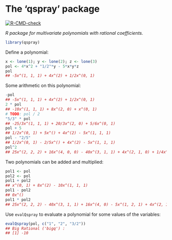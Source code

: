 The ‘qspray’ package
================

<!-- badges: start -->

[![R-CMD-check](https://github.com/stla/qspray/workflows/R-CMD-check/badge.svg)](https://github.com/stla/qspray/actions)
<!-- badges: end -->

*R package for multivariate polynomials with rational coefficients.*

``` r
library(qspray)
```

Define a polynomial:

``` r
x <- lone(1); y <- lone(2); z <- lone(3)
pol <- 4*x^2 + "1/2"*y - 5*x*y*z
pol
## -5x^(1, 1, 1) + 4x^(2) + 1/2x^(0, 1)
```

Some arithmetic on this polynomial:

``` r
-pol
## -5x^(1, 1, 1) + 4x^(2) + 1/2x^(0, 1)
2 * pol
## -10x^(1, 1, 1) + 8x^(2, 0) + x^(0, 1)
# TODO: pol / 2
"5/3" * pol
## -25/3x^(1, 1, 1) + 20/3x^(2, 0) + 5/6x^(0, 1)
pol + 5
## 1/2x^(0, 1) + 5x^() + 4x^(2) - 5x^(1, 1, 1)
pol - "2/5"
## 1/2x^(0, 1) - 2/5x^() + 4x^(2) - 5x^(1, 1, 1)
pol^2
## 25x^(2, 2, 2) + 16x^(4, 0, 0) - 40x^(3, 1, 1) + 4x^(2, 1, 0) + 1/4x^(0, 2, 0) - 5x^(1, 2, 1)
```

Two polynomials can be added and multiplied:

``` r
pol1 <- pol
pol2 <- pol
pol1 + pol2
## x^(0, 1) + 8x^(2) - 10x^(1, 1, 1)
pol1 - pol2
## 0x^()
pol1 * pol2
## 25x^(2, 2, 2) - 40x^(3, 1, 1) + 16x^(4, 0) - 5x^(1, 2, 1) + 4x^(2, 1) + 1/4x^(0, 2)
```

Use `evalQspray` to evaluate a polynomial for some values of the
variables:

``` r
evalQspray(pol, c("1", "2", "3/2"))
## Big Rational ('bigq') :
## [1] -10
```
